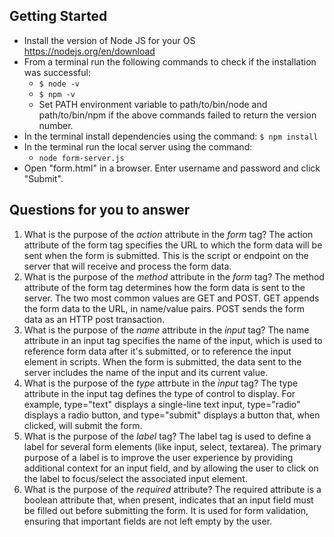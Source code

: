 ## Getting Started

- Install the version of Node JS for your OS https://nodejs.org/en/download
- From a terminal run the following commands to check if the installation was successful:
  - `$ node -v`
  - `$ npm -v`
  - Set PATH environment variable to path/to/bin/node and path/to/bin/npm if the above commands failed to return the version number.
- In the terminal install dependencies using the command:
    `$ npm install`
- In the terminal run the local server using the command:
  - `node form-server.js`
- Open "form.html" in a browser. Enter username and password and click "Submit".

## Questions for you to answer
1. What is the purpose of the _action_ attribute in the _form_ tag?
The action attribute of the form tag specifies the URL to which the form data will be sent when the form is submitted. This is the script or endpoint on the server that will receive and process the form data.
2. What is the purpose of the _method_ attribute in the _form_ tag?
The method attribute of the form tag determines how the form data is sent to the server. The two most common values are GET and POST. GET appends the form data to the URL, in name/value pairs. POST sends the form data as an HTTP post transaction.
3. What is the purpose of the _name_ attribute in the _input_ tag?
The name attribute in an input tag specifies the name of the input, which is used to reference form data after it's submitted, or to reference the input element in scripts. When the form is submitted, the data sent to the server includes the name of the input and its current value.
4. What is the purpose of the _type_ attrbute in the _input_ tag?
The type attribute in the input tag defines the type of control to display. For example, type="text" displays a single-line text input, type="radio" displays a radio button, and type="submit" displays a button that, when clicked, will submit the form.
5. What is the purpose of the _label_ tag?
The label tag is used to define a label for several form elements (like input, select, textarea). The primary purpose of a label is to improve the user experience by providing additional context for an input field, and by allowing the user to click on the label to focus/select the associated input element.
6. What is the purpose of the _required_ attribute?
The required attribute is a boolean attribute that, when present, indicates that an input field must be filled out before submitting the form. It is used for form validation, ensuring that important fields are not left empty by the user.



